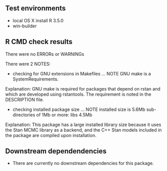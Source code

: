 
## Test environments
* local OS X install R 3.5.0
* win-builder

## R CMD check results
There were no ERRORs or WARNINGs

There were 2 NOTES:

* checking for GNU extensions in Makefiles ... NOTE
  GNU make is a SystemRequirements.

Explanation: GNU make is required for packages that 
depend on rstan and which are developed using rstantools. 
The requirement is noted in the DESCRIPTION file.

* checking installed package size ... NOTE
  installed size is  5.6Mb
  sub-directories of 1Mb or more:
    libs   4.5Mb

Explanation: This package has a large installed library 
size because it uses the Stan MCMC library as a backend, 
and the C++ Stan models included in the package are 
compiled upon installation.


## Downstream dependendencies

* There are currently no downstream dependencies for this package.